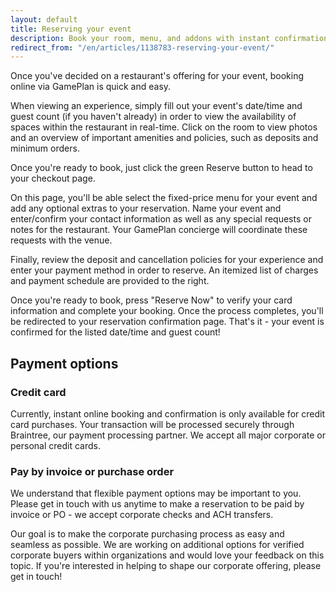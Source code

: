 ```yaml
---
layout: default
title: Reserving your event
description: Book your room, menu, and addons with instant confirmation and online payment options
redirect_from: "/en/articles/1138783-reserving-your-event/"
---
```


Once you've decided on a restaurant's offering for your event, booking online via GamePlan is quick and easy.

When viewing an experience, simply fill out your event's date/time and guest count (if you haven't already) in order to view the availability of spaces within the restaurant in real-time. Click on the room to view photos and an overview of important amenities and policies, such as deposits and minimum orders.

Once you're ready to book, just click the green Reserve button to head to your checkout page.

On this page, you'll be able select the fixed-price menu for your event and add any optional extras to your reservation. Name your event and enter/confirm your contact information as well as any special requests or notes for the restaurant. Your GamePlan concierge will coordinate these requests with the venue.

Finally, review the deposit and cancellation policies for your experience and enter your payment method in order to reserve. An itemized list of charges and payment schedule are provided to the right.

Once you're ready to book, press "Reserve Now" to verify your card information and complete your booking. Once the process completes, you'll be redirected to your reservation confirmation page. That's it - your event is confirmed for the listed date/time and guest count!

## Payment options
### Credit card
Currently, instant online booking and confirmation is only available for credit card purchases. Your transaction will be processed securely through Braintree, our payment processing partner. We accept all major corporate or personal credit cards.

### Pay by invoice or purchase order
We understand that flexible payment options may be important to you. Please get in touch with us anytime to make a reservation to be paid by invoice or PO - we accept corporate checks and ACH transfers.

Our goal is to make the corporate purchasing process as easy and seamless as possible. We are working on additional options for verified corporate buyers within organizations and would love your feedback on this topic. If you're interested in helping to shape our corporate offering, please get in touch!
